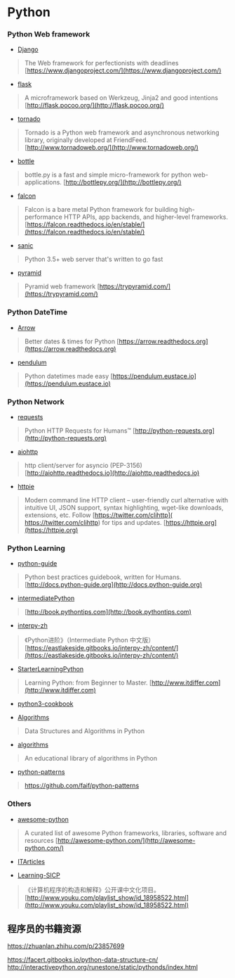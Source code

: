# Python 

### Python Web framework
- [Django](https://github.com/django/django)

> The Web framework for perfectionists with deadlines
> [https://www.djangoproject.com/](https://www.djangoproject.com/)

- [flask](https://github.com/pallets/flask)

> A microframework based on Werkzeug, Jinja2 and good intentions [http://flask.pocoo.org/](http://flask.pocoo.org/)

- [tornado](https://github.com/tornadoweb/tornado)

> Tornado is a Python web framework and asynchronous 
> networking library, originally developed at FriendFeed. 
> [http://www.tornadoweb.org/](http://www.tornadoweb.org/)

- [bottle](https://github.com/bottlepy/bottle)

> bottle.py is a fast and simple micro-framework for python 
> web-applications. [http://bottlepy.org/](http://bottlepy.org/)


- [falcon](https://github.com/falconry/falcon)

> Falcon is a bare metal Python framework for building 
> high-performance HTTP APIs, app backends, and higher-level frameworks. 
> [https://falcon.readthedocs.io/en/stable/](https://falcon.readthedocs.io/en/stable/)

- [sanic](https://github.com/channelcat/sanic)

> Python 3.5+ web server that's written to go fast

- [pyramid](https://github.com/Pylons/pyramid)

> Pyramid web framework [https://trypyramid.com/](https://trypyramid.com/)


### Python DateTime
- [Arrow](https://github.com/crsmithdev/arrow)

> Better dates & times for Python [https://arrow.readthedocs.org](https://arrow.readthedocs.org)

- [pendulum](https://github.com/sdispater/pendulum)

> Python datetimes made easy [https://pendulum.eustace.io](https://pendulum.eustace.io)


### Python Network

- [requests](https://github.com/kennethreitz/requests)

> Python HTTP Requests for Humans™ [http://python-requests.org](http://python-requests.org)

- [aiohttp](https://github.com/KeepSafe/aiohttp)

> http client/server for asyncio (PEP-3156) [http://aiohttp.readthedocs.io](http://aiohttp.readthedocs.io)

- [httpie](https://github.com/jkbrzt/httpie)

> Modern command line HTTP client – user-friendly curl alternative with intuitive UI, JSON support, syntax highlighting, wget-like downloads, extensions, etc. 
> Follow [https://twitter.com/clihttp]( https://twitter.com/clihttp)  for tips and updates. 
> [https://httpie.org](https://httpie.org)

### Python Learning
- [python-guide](https://github.com/kennethreitz/python-guide)

> Python best practices guidebook, written for Humans. [http://docs.python-guide.org](http://docs.python-guide.org)

- [intermediatePython](https://github.com/yasoob/intermediatePython)

> [http://book.pythontips.com](http://book.pythontips.com)

- [interpy-zh](https://github.com/eastlakeside/interpy-zh)

> 《Python进阶》（Intermediate Python 中文版） [https://eastlakeside.gitbooks.io/interpy-zh/content/](https://eastlakeside.gitbooks.io/interpy-zh/content/)

- [StarterLearningPython](https://github.com/qiwsir/StarterLearningPython)

> Learning Python: from Beginner to Master. [http://www.itdiffer.com](http://www.itdiffer.com)

- [python3-cookbook](http://python3-cookbook.readthedocs.io/zh_CN/latest/)

- [Algorithms](https://github.com/prakhar1989/Algorithms)

> Data Structures and Algorithms in Python

- [algorithms](https://github.com/nryoung/algorithms)

> An educational library of algorithms in Python

- [python-patterns](https://github.com/faif/python-patterns)

> https://github.com/faif/python-patterns

### Others
- [awesome-python](https://github.com/vinta/awesome-python)

> A curated list of awesome Python frameworks, libraries, software and resources [http://awesome-python.com/](http://awesome-python.com/)


- [ITArticles](https://github.com/qiwsir/ITArticles)

- [Learning-SICP](https://github.com/DeathKing/Learning-SICP)
> 《计算机程序的构造和解释》公开课中文化项目。[http://www.youku.com/playlist_show/id_18958522.html](http://www.youku.com/playlist_show/id_18958522.html)

## 程序员的书籍资源
https://zhuanlan.zhihu.com/p/23857699

https://facert.gitbooks.io/python-data-structure-cn/
http://interactivepython.org/runestone/static/pythonds/index.html
